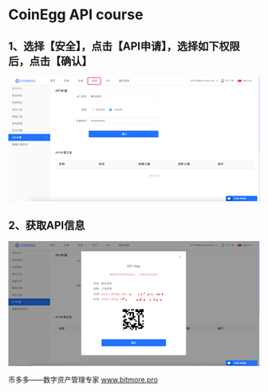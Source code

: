 # CoinEgg API course

## 1、选择【安全】，点击【API申请】，选择如下权限后，点击【确认】

![](.gitbook/assets/bi-dan-1.png)

## 2、获取API信息

![](.gitbook/assets/bi-dan-2.png)

币多多——数字资产管理专家   www.bitmore.pro

